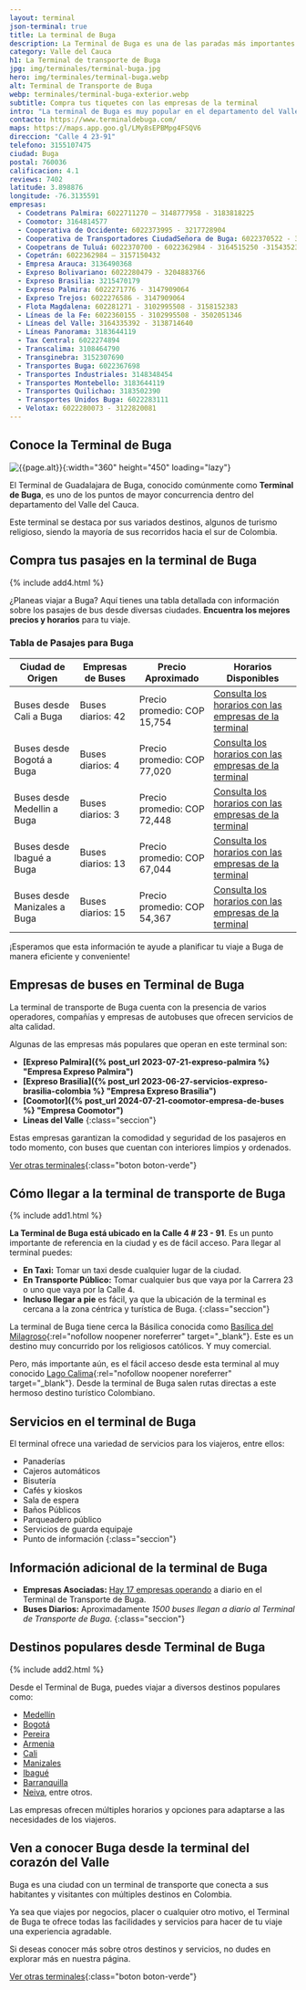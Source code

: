 ```yaml
---
layout: terminal
json-terminal: true
title: La terminal de Buga
description: La Terminal de Buga es una de las paradas más importantes de Colombia. Ofrece más de 50 rutas diferentes a Cali, Tuluá, Bogotá, entre otros.
category: Valle del Cauca
h1: La Terminal de transporte de Buga
jpg: img/terminales/terminal-buga.jpg
hero: img/terminales/terminal-buga.webp
alt: Terminal de Transporte de Buga
webp: terminales/terminal-buga-exterior.webp
subtitle: Compra tus tiquetes con las empresas de la terminal
intro: "La terminal de Buga es muy popular en el departamento del Valle del Cauca. Sus destinos turísticos son variados y los más comunes se encuentran muy cerca."
contacto: https://www.terminaldebuga.com/
maps: https://maps.app.goo.gl/LMy8sEPBMpg4FSQV6
direccion: "Calle 4 23-91"
telefono: 3155107475
ciudad: Buga
postal: 760036
calificacion: 4.1
reviews: 7402
latitude: 3.898876
longitude: -76.3135591
empresas:
  - Coodetrans Palmira: 6022711270 – 3148777958 - 3183818225
  - Coomotor: 3164814577
  - Cooperativa de Occidente: 6022373995 - 3217728904
  - Cooperativa de Transportadores CiudadSeñora de Buga: 6022370522 - 3176405903 - 3154352342
  - Coopetrans de Tuluá: 6022370700 - 6022362984 - 3164515250 -3154352342
  - Copetrán: 6022362984 – 3157150432
  - Empresa Arauca: 3136490368
  - Expreso Bolivariano: 6022280479 - 3204883766
  - Expreso Brasilia: 3215470179
  - Expreso Palmira: 6022271776 - 3147909064
  - Expreso Trejos: 6022276586 - 3147909064
  - Flota Magdalena: 602281271 - 3102995508 - 3158152383
  - Líneas de la Fe: 6022360155 - 3102995508 - 3502051346
  - Líneas del Valle: 3164335392 - 3138714640
  - Líneas Panorama: 3183644119
  - Tax Central: 6022274894
  - Transcalima: 3108464790
  - Transginebra: 3152307690
  - Transportes Buga: 6022367698
  - Transportes Industriales: 3148348454
  - Transportes Montebello: 3183644119
  - Transportes Quilichao: 3183502390
  - Transportes Unidos Buga: 6022283111
  - Velotax: 6022280073 - 3122820081
---
```

## Conoce la Terminal de Buga

![{{page.alt}}]({{site.baseurl}}/img/{{page.webp}} "Terminal transporte {{ciudad}}"){:width="360" height="450" loading="lazy"}

El Terminal de Guadalajara de Buga, conocido comúnmente como **Terminal de Buga**, es uno de los puntos de mayor concurrencia dentro del departamento del Valle del Cauca.

Este terminal se destaca por sus variados destinos, algunos de turismo religioso, siendo la mayoría de sus recorridos hacia el sur de Colombia.

## Compra tus pasajes en la terminal de Buga

{% include add4.html %}

¿Planeas viajar a Buga? Aquí tienes una tabla detallada con información sobre los pasajes de bus desde diversas ciudades. **Encuentra los mejores precios y horarios** para tu viaje.

### Tabla de Pasajes para Buga

| Ciudad de Origen         | Empresas de Buses | Precio Aproximado    | Horarios Disponibles                                           |
|--------------------------|-------------------|----------------------|----------------------------------------------------------------|
| Buses desde Cali a Buga  | Buses diarios: 42 | Precio promedio: COP 15,754  | [Consulta los horarios con las empresas de la terminal](#telefonos) |
| Buses desde Bogotá a Buga| Buses diarios: 4  | Precio promedio: COP 77,020  | [Consulta los horarios con las empresas de la terminal](#telefonos) |
| Buses desde Medellin a Buga | Buses diarios: 3  | Precio promedio: COP 72,448  | [Consulta los horarios con las empresas de la terminal](#telefonos) |
| Buses desde Ibagué a Buga | Buses diarios: 13 | Precio promedio: COP 67,044  | [Consulta los horarios con las empresas de la terminal](#telefonos) |
| Buses desde Manizales a Buga | Buses diarios: 15 | Precio promedio: COP 54,367  | [Consulta los horarios con las empresas de la terminal](#telefonos) |

¡Esperamos que esta información te ayude a planificar tu viaje a Buga de manera eficiente y conveniente!

## Empresas de buses en Terminal de Buga

La terminal de transporte de Buga cuenta con la presencia de varios operadores, compañías y empresas de autobuses que ofrecen servicios de alta calidad.

Algunas de las empresas más populares que operan en este terminal son:

- **[Expreso Palmira]({% post_url 2023-07-21-expreso-palmira %} "Empresa Expreso Palmira")**
- **[Expreso Brasilia]({% post_url 2023-06-27-servicios-expreso-brasilia-colombia %} "Empresa Expreso Brasilia")**
- **[Coomotor]({% post_url 2024-07-21-coomotor-empresa-de-buses %} "Empresa Coomotor")**
- **Lineas del Valle**
{:class="seccion"}

Estas empresas garantizan la comodidad y seguridad de los pasajeros en todo momento, con buses que cuentan con interiores limpios y ordenados.

[Ver otras terminales](/terminales-de-colombia){:class="boton boton-verde"}

## Cómo llegar a la terminal de transporte de Buga

{% include add1.html %}

**La Terminal de Buga está ubicado en la Calle 4 # 23 - 91**. Es un punto importante de referencia en la ciudad y es de fácil acceso. Para llegar al terminal puedes:

- **En Taxi:** Tomar un taxi desde cualquier lugar de la ciudad.
- **En Transporte Público:** Tomar cualquier bus que vaya por la Carrera 23 o uno que vaya por la Calle 4.
- **Incluso llegar a pie** es fácil, ya que la ubicación de la terminal es cercana a la zona céntrica y turística de Buga.
{:class="seccion"}

La terminal de Buga tiene cerca la Básilica conocida como [Basílica del Milagroso](https://www.milagrosodebuga.com/){:rel="nofollow noopener noreferrer" target="_blank"}. Este es un destino muy concurrido por los religiosos católicos. Y muy comercial.

Pero, más importante aún, es el fácil acceso desde esta terminal al muy conocido [Lago Calima](https://calimadarien.com/){:rel="nofollow noopener noreferrer" target="_blank"}. Desde la terminal de Buga salen rutas directas a este hermoso destino turístico Colombiano.

## Servicios en el terminal de Buga

El terminal ofrece una variedad de servicios para los viajeros, entre ellos:

- Panaderías
- Cajeros automáticos
- Bisutería
- Cafés y kioskos
- Sala de espera
- Baños Públicos
- Parqueadero público
- Servicios de guarda equipaje
- Punto de información
{:class="seccion"}

## Información adicional de la terminal de Buga

- **Empresas Asociadas:** [Hay 17 empresas operando](#telefonos) a diario en el Terminal de Transporte de Buga.
- **Buses Diarios:** Aproximadamente *1500 buses llegan a diario al Terminal de Transporte de Buga*.
{:class="seccion"}

## Destinos populares desde Terminal de Buga

{% include add2.html %}

Desde el Terminal de Buga, puedes viajar a diversos destinos populares como:

- [Medellín]({{'terminal-de-medellin'|relative_url}} "Terminal Medellín")
- [Bogotá]({{'terminal-de-bogota'|relative_url}} "Terminal Bogotá")
- [Pereira]({{'terminal-de-pereira'|relative_url}} "Terminal Pereira")
- [Armenia]({{'terminal-de-armenia'|relative_url}} "Terminal Armenia")
- [Cali]({{'terminal-de-cali'|relative_url}} "Terminal de Cali")
- [Manizales]({{'terminal-de-manizales'|relative_url}} "Terminal Manizales")
- [Ibagué]({{'terminal-de-ibague'|relative_url}} "Terminal Ibagué")
- [Barranquilla]({{'terminal-de-barranquilla'|relative_url}} "Terminal de Barranquilla")
- [Neiva]({{'terminal-de-neiva'|relative_url}} "Terminal Neiva"), entre otros.

Las empresas ofrecen múltiples horarios y opciones para adaptarse a las necesidades de los viajeros.

## Ven a conocer Buga desde la terminal del corazón del Valle

Buga es una ciudad con un terminal de transporte que conecta a sus habitantes y visitantes con múltiples destinos en Colombia.

Ya sea que viajes por negocios, placer o cualquier otro motivo, el Terminal de Buga te ofrece todas las facilidades y servicios para hacer de tu viaje una experiencia agradable.

Si deseas conocer más sobre otros destinos y servicios, no dudes en explorar más en nuestra página.

[Ver otras terminales](/terminales-de-colombia){:class="boton boton-verde"}
